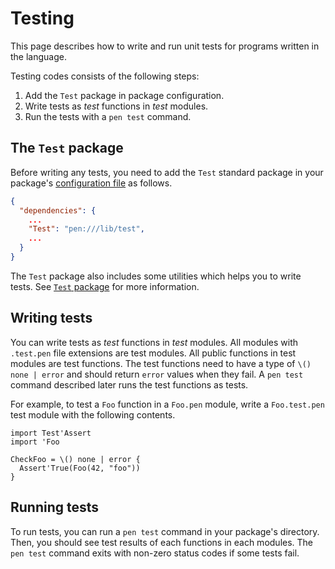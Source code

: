 # Testing

This page describes how to write and run unit tests for programs written in the language.

Testing codes consists of the following steps:

1. Add the `Test` package in package configuration.
1. Write tests as _test_ functions in _test_ modules.
1. Run the tests with a `pen test` command.

## The `Test` package

Before writing any tests, you need to add the `Test` standard package in your package's [configuration file](/references/language/packages.html#package-configuration) as follows.

```json
{
  "dependencies": {
    ...
    "Test": "pen:///lib/test",
    ...
  }
}
```

The `Test` package also includes some utilities which helps you to write tests. See [`Test` package](/references/standard-packages/test.html) for more information.

## Writing tests

You can write tests as _test_ functions in _test_ modules. All modules with `.test.pen` file extensions are test modules. All public functions in test modules are test functions. The test functions need to have a type of `\() none | error` and should return `error` values when they fail. A `pen test` command described later runs the test functions as tests.

For example, to test a `Foo` function in a `Foo.pen` module, write a `Foo.test.pen` test module with the following contents.

```pen
import Test'Assert
import 'Foo

CheckFoo = \() none | error {
  Assert'True(Foo(42, "foo"))
}
```

## Running tests

To run tests, you can run a `pen test` command in your package's directory. Then, you should see test results of each functions in each modules. The `pen test` command exits with non-zero status codes if some tests fail.
